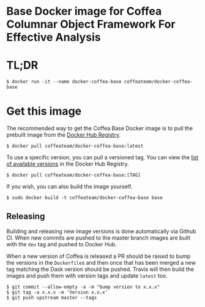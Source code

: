 # Base Docker image for Coffea Columnar Object Framework For Effective Analysis

# TL;DR

```console
$ docker run -it --name docker-coffea-base coffeateam/docker-coffea-base
```

# Get this image

The recommended way to get the Coffea Base Docker image is to pull the prebuilt image from the [Docker Hub Registry](https://hub.docker.com/r/coffeateam/docker-coffea-base).

```console
$ docker pull coffeateam/docker-coffea-base:latest
```

To use a specific version, you can pull a versioned tag. You can view the [list of available versions](https://hub.docker.com/r/coffeateam/docker-coffea-base/tags) in the Docker Hub Registry.

```console
$ docker pull coffeateam/docker-coffea-base:[TAG]
```

If you wish, you can also build the image yourself.

```console
$ sudo docker build -t coffeateam/docker-coffea-base base
```

## Releasing

Building and releasing new image versions is done automatically via Github CI. When new commits are
pushed to the master branch images are built with the `dev` tag and pushed to Docker Hub.

When a new version of Coffea is released a PR should be raised to bump the versions in
the `Dockerfile`s and then once that has been merged a new tag matching the Dask version
should be pushed. Travis will then build the images and push them with version tags and update
`latest` too.

```console
$ git commit --allow-empty -a -m "bump version to x.x.x"
$ git tag -a x.x.x -m 'Version x.x.x'
$ git push upstream master --tags
```
